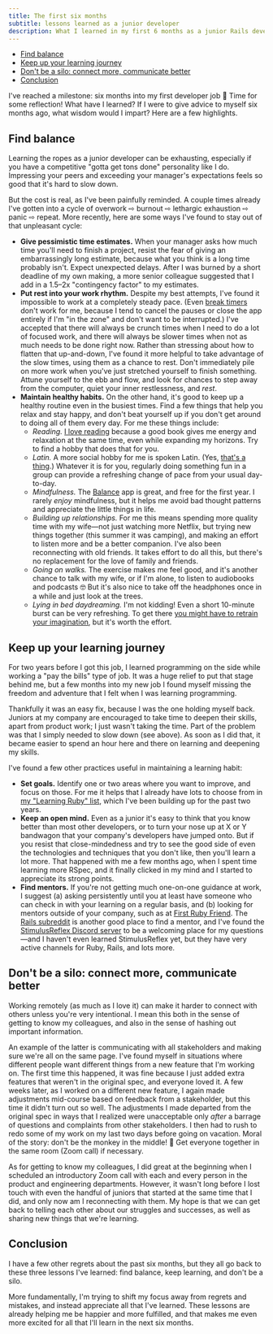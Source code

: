 ```yaml
---
title: The first six months
subtitle: lessons learned as a junior developer
description: What I learned in my first 6 months as a junior Rails developer. Work-life balance, keeping up my learning, and making human connections top the list.
---
```


- [Find balance](#find-balance)
- [Keep up your learning journey](#keep-up-your-learning-journey)
- [Don't be a silo: connect more, communicate better](#dont-be-a-silo-connect-more-communicate-better)
- [Conclusion](#conclusion)

I've reached a milestone: six months into my first developer job 🎉 Time for some reflection! What have I learned? If I were to give advice to myself six months ago, what wisdom would I impart? Here are a few highlights.

## Find balance

Learning the ropes as a junior developer can be exhausting, especially if you have a competitive "gotta get tons done" personality like I do. Impressing your peers and exceeding your manager's expectations feels so good that it's hard to slow down.

But the cost is real, as I've been painfully reminded. A couple times already I've gotten into a cycle of overwork ⇨ burnout ⇨ lethargic exhaustion ⇨ panic ⇨ repeat. More recently, here are some ways I've found to stay out of that unpleasant cycle:

- **Give pessimistic time estimates.** When your manager asks how much time you'll need to finish a project, resist the fear of giving an embarrassingly long estimate, because what you think is a long time probably isn't. Expect unexpected delays. After I was burned by a short deadline of my own making, a more senior colleague suggested that I add in a 1.5–2x "contingency factor" to my estimates.
- **Put rest into your work rhythm.** Despite my best attempts, I've found it impossible to work at a completely steady pace. (Even [break timers](https://www.howtogeek.com/322433/four-simple-timers-that-remind-you-to-take-breaks-from-your-computer) don't work for me, because I tend to cancel the pauses or close the app entirely if I'm "in the zone" and don't want to be interrupted.) I've accepted that there will always be crunch times when I need to do a lot of focused work, and there will always be slower times when not as much needs to be done right now. Rather than stressing about how to flatten that up-and-down, I've found it more helpful to take advantage of the slow times, using them as a chance to rest. Don't immediately pile on more work when you've just stretched yourself to finish something. Attune yourself to the ebb and flow, and look for chances to step away from the computer, quiet your inner restlessness, and *rest*.
- **Maintain healthy habits.** On the other hand, it's good to keep up a healthy routine even in the busiest times. Find a few things that help you relax and stay happy, and don't beat yourself up if you don't get around to doing all of them every day. For me these things include:
  - *Reading.* [I love reading](/reading) because a good book gives me energy and relaxation at the same time, even while expanding my horizons. Try to find a hobby that does that for you.
  - *Latin.* A more social hobby for me is spoken Latin. (Yes, [that's a thing](https://www.youtube.com/watch?v=xj-zCfVC2Zg).) Whatever it is for you, regularly doing something fun in a group can provide a refreshing change of pace from your usual day-to-day.
  - *Mindfulness.* The [Balance](https://www.balanceapp.com/) app is great, and free for the first year. I rarely *enjoy* mindfulness, but it helps me avoid bad thought patterns and appreciate the little things in life.
  - *Building up relationships.* For me this means spending more quality time with my wife—not just watching more Netflix, but trying new things together (this summer it was camping), and making an effort to listen more and be a better companion. I've also been reconnecting with old friends. It takes effort to do all this, but there's no replacement for the love of family and friends.
  - *Going on walks.* The exercise makes me feel good, and it's another chance to talk with my wife, or if I'm alone, to listen to audiobooks and podcasts 🤓 But it's also nice to take off the headphones once in a while and just look at the trees.
  - *Lying in bed daydreaming.* I'm not kidding! Even a short 10-minute burst can be very refreshing. To get there [you might have to retrain your imagination](https://www.nytimes.com/2021/04/10/at-home/daydreaming.html), but it's worth the effort.

## Keep up your learning journey

For two years before I got this job, I learned programming on the side while working a "pay the bills" type of job. It was a huge relief to put that stage behind me, but a few months into my new job I found myself missing the freedom and adventure that I felt when I was learning programming.

Thankfully it was an easy fix, because I was the one holding myself back. Juniors at my company are encouraged to take time to deepen their skills, apart from product work; I just wasn't taking the time. Part of the problem was that I simply needed to slow down (see above). As soon as I did that, it became easier to spend an hour here and there on learning and deepening my skills.

I've found a few other practices useful in maintaining a learning habit:

- **Set goals.** Identify one or two areas where you want to improve, and focus on those. For me it helps that I already have lots to choose from in [my "Learning Ruby" list](https://github.com/fpsvogel/learn-ruby), which I've been building up for the past two years.
- **Keep an open mind.** Even as a junior it's easy to think that you know better than most other developers, or to turn your nose up at X or Y bandwagon that your company's developers have jumped onto. But if you resist that close-mindedness and try to see the good side of even the technologies and techniques that you don't like, then you'll learn a lot more. That happened with me a few months ago, when I spent time learning more RSpec, and it finally clicked in my mind and I started to appreciate its strong points.
- **Find mentors.** If you're not getting much one-on-one guidance at work, I suggest (a) asking persistently until you at least have someone who can check in with your learning on a regular basis, and (b) looking for mentors outside of your company, such as at [First Ruby Friend](https://firstrubyfriend.org). The [Rails subreddit](https://www.reddit.com/r/rails) is another good place to find a mentor, and I've found the [StimulusReflex Discord server](https://discord.com/invite/stimulus-reflex) to be a welcoming place for my questions—and I haven't even learned StimulusReflex yet, but they have very active channels for Ruby, Rails, and lots more.

## Don't be a silo: connect more, communicate better

Working remotely (as much as I love it) can make it harder to connect with others unless you're very intentional. I mean this both in the sense of getting to know my colleagues, and also in the sense of hashing out important information.

An example of the latter is communicating with all stakeholders and making sure we're all on the same page. I've found myself in situations where different people want different things from a new feature that I'm working on. The first time this happened, it was fine because I just added extra features that weren't in the original spec, and everyone loved it. A few weeks later, as I worked on a different new feature, I again made adjustments mid-course based on feedback from a stakeholder, but this time it didn't turn out so well. The adjustments I made departed from the original spec in ways that I realized were unacceptable only *after* a barrage of questions and complaints from other stakeholders. I then had to rush to redo some of my work on my last two days before going on vacation. Moral of the story: don't be the monkey in the middle! 🙈 Get everyone together in the same room (Zoom call) if necessary.

As for getting to know my colleagues, I did great at the beginning when I scheduled an introductory Zoom call with each and every person in the product and engineering departments. However, it wasn't long before I lost touch with even the handful of juniors that started at the same time that I did, and only now am I reconnecting with them. My hope is that we can get back to telling each other about our struggles and successes, as well as sharing new things that we're learning.

## Conclusion

I have a few other regrets about the past six months, but they all go back to these three lessons I've learned: find balance, keep learning, and don't be a silo.

More fundamentally, I'm trying to shift my focus away from regrets and mistakes, and instead appreciate all that I've learned. These lessons are already helping me be happier and more fulfilled, and that makes me even more excited for all that I'll learn in the next six months.
